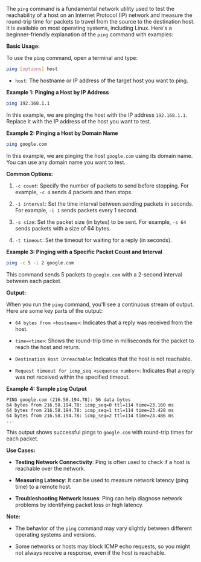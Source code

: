The `ping` command is a fundamental network utility used to test the reachability of a host on an Internet Protocol (IP) network and measure the round-trip time for packets to travel from the source to the destination host. It is available on most operating systems, including Linux. Here's a beginner-friendly explanation of the `ping` command with examples:

**Basic Usage:**

To use the `ping` command, open a terminal and type:

```bash
ping [options] host
```

- `host`: The hostname or IP address of the target host you want to ping.

**Example 1: Pinging a Host by IP Address**

```bash
ping 192.168.1.1
```

In this example, we are pinging the host with the IP address `192.168.1.1`. Replace it with the IP address of the host you want to test.

**Example 2: Pinging a Host by Domain Name**

```bash
ping google.com
```

In this example, we are pinging the host `google.com` using its domain name. You can use any domain name you want to test.

**Common Options:**

1. `-c count`: Specify the number of packets to send before stopping. For example, `-c 4` sends 4 packets and then stops.

2. `-i interval`: Set the time interval between sending packets in seconds. For example, `-i 1` sends packets every 1 second.

3. `-s size`: Set the packet size (in bytes) to be sent. For example, `-s 64` sends packets with a size of 64 bytes.

4. `-t timeout`: Set the timeout for waiting for a reply (in seconds).

**Example 3: Pinging with a Specific Packet Count and Interval**

```bash
ping -c 5 -i 2 google.com
```

This command sends 5 packets to `google.com` with a 2-second interval between each packet.

**Output:**

When you run the `ping` command, you'll see a continuous stream of output. Here are some key parts of the output:

- `64 bytes from <hostname>`: Indicates that a reply was received from the host.

- `time=<time>`: Shows the round-trip time in milliseconds for the packet to reach the host and return.

- `Destination Host Unreachable`: Indicates that the host is not reachable.

- `Request timeout for icmp_seq <sequence number>`: Indicates that a reply was not received within the specified timeout.

**Example 4: Sample `ping` Output**

```
PING google.com (216.58.194.78): 56 data bytes
64 bytes from 216.58.194.78: icmp_seq=0 ttl=114 time=23.160 ms
64 bytes from 216.58.194.78: icmp_seq=1 ttl=114 time=23.428 ms
64 bytes from 216.58.194.78: icmp_seq=2 ttl=114 time=23.486 ms
...
```

This output shows successful pings to `google.com` with round-trip times for each packet.

**Use Cases:**

- **Testing Network Connectivity**: Ping is often used to check if a host is reachable over the network.

- **Measuring Latency**: It can be used to measure network latency (ping time) to a remote host.

- **Troubleshooting Network Issues**: Ping can help diagnose network problems by identifying packet loss or high latency.

**Note:**

- The behavior of the `ping` command may vary slightly between different operating systems and versions.

- Some networks or hosts may block ICMP echo requests, so you might not always receive a response, even if the host is reachable.
